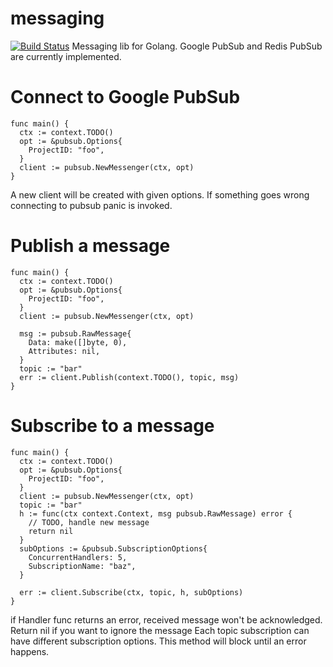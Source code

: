# messaging
[![Build Status](https://www.travis-ci.org/YoungAgency/messaging.svg?branch=master)](https://www.travis-ci.org/YoungAgency/messaging)
Messaging lib for Golang.
Google PubSub and Redis PubSub are currently implemented.

# Connect to Google PubSub
```golang
func main() {
  ctx := context.TODO()
  opt := &pubsub.Options{
    ProjectID: "foo",
  }
  client := pubsub.NewMessenger(ctx, opt)
}
```
A new client will be created with given options. If something goes wrong connecting to pubsub panic is invoked.

# Publish a message
```golang
func main() {
  ctx := context.TODO()
  opt := &pubsub.Options{
    ProjectID: "foo",
  }
  client := pubsub.NewMessenger(ctx, opt)

  msg := pubsub.RawMessage{
    Data: make([]byte, 0),
    Attributes: nil,
  }
  topic := "bar"
  err := client.Publish(context.TODO(), topic, msg)
}
```

# Subscribe to a message
```golang
func main() {
  ctx := context.TODO()
  opt := &pubsub.Options{
    ProjectID: "foo",
  }
  client := pubsub.NewMessenger(ctx, opt)
  topic := "bar"
  h := func(ctx context.Context, msg pubsub.RawMessage) error {
    // TODO, handle new message
    return nil
  }
  subOptions := &pubsub.SubscriptionOptions{
    ConcurrentHandlers: 5,
    SubscriptionName: "baz",
  }

  err := client.Subscribe(ctx, topic, h, subOptions)
}
```
if Handler func returns an error, received message won't be acknowledged. Return nil if you want to ignore the message
Each topic subscription can have different subscription options.
This method will block until an error happens.
